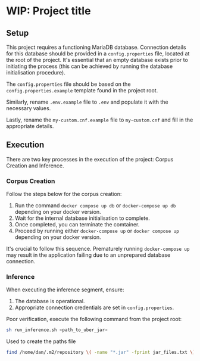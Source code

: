# WIP: Project title

## Setup

This project requires a functioning MariaDB database. Connection details for this database should be provided in a `config.properties` file, located at the root of the project. It's essential that an empty database exists prior to initiating the process (this can be achieved by running the database initialisation procedure).

The `config.properties` file should be based on the `config.properties.example` template found in the project root.

Similarly, rename `.env.example` file to `.env` and populate it with the necessary values.

Lastly, rename the `my-custom.cnf.example` file to `my-custom.cnf` and fill in the appropriate details.

## Execution

There are two key processes in the execution of the project: Corpus Creation and Inference.


### Corpus Creation

Follow the steps below for the corpus creation:

1. Run the command `docker compose up db` or `docker-compose up db` depending on your docker version.
2. Wait for the internal database initialisation to complete.
3. Once completed, you can terminate the comtainer.
4. Proceed by running either `docker-compose up` or `docker compose up` depending on your docker version.


It's crucial to follow this sequence. Prematurely running `docker-compose up` may result in the application failing due to an unprepared database connection.

### Inference
When executing the inference segment, ensure:

1. The database is operational.
2. Appropriate connection credentials are set in `config.properties`.

Poor verification, execute the following command from the project root:
```bash
sh run_inference.sh <path_to_uber_jar>
```

Used to create the paths file
```bash
find /home/dan/.m2/repository \( -name "*.jar" -fprint jar_files.txt \) -o \( -name "*.pom" -fprint pom_files.txt \)
```
